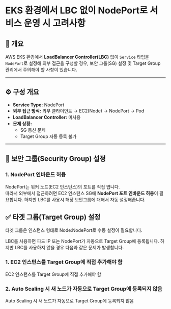 # EKS 환경에서 LBC 없이 NodePort로 서비스 운영 시 고려사항

## 🧩 개요

AWS EKS 환경에서 **LoadBalancer Controller(LBC)** 없이 `Service` 타입을 `NodePort`로 설정해 외부 접근을 구성할 경우,
보안 그룹(SG) 설정 및 Target Group 관리에서 주의해야 할 사항이 있습니다.

---

## ⚙️ 구성 개요

- **Service Type:** NodePort  
- **외부 접근 방식:** 외부 클라이언트 → EC2(Node) → NodePort → Pod  
- **LoadBalancer Controller:** 미사용  
- **문제 상황:**  
  - SG 통신 문제  
  - Target Group 자동 등록 불가  

---

## 🔐 보안 그룹(Security Group) 설정

### 1. NodePort 인바운드 허용
NodePort는 워커 노드(EC2 인스턴스)의 포트를 직접 엽니다.  
따라서 외부에서 접근하려면 EC2 인스턴스 SG에 **NodePort 포트 인바운드 허용**이 필요합니다.
하지만 LBC를 사용시 해당 보안그룹에 대해서 자동 설정해줍니다.


## ✅ 타겟 그룹(Target Group) 설정
타겟 그룹은 인스턴스 형태로 Node:NodePort로 수동 설정이 필요합니다. 

LBC를 사용하면 파드 IP 또는 NodePort가 자동으로 Target Group에 등록됩니다.
하지만 LBC를 사용하지 않을 경우 다음과 같은 문제가 발생합니다.

### 1. EC2 인스턴스를 Target Group에 직접 추가해야 함
EC2 인스턴스를 Target Group에 직접 추가해야 함

### 2. Auto Scaling 시 새 노드가 자동으로 Target Group에 등록되지 않음
Auto Scaling 시 새 노드가 자동으로 Target Group에 등록되지 않음

